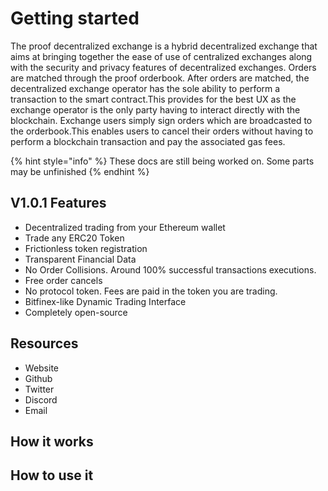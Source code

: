 # Getting started

The proof decentralized exchange is a hybrid decentralized exchange that aims at bringing together the ease of use of centralized exchanges along with the security and privacy features of decentralized exchanges. Orders are matched through the proof orderbook. After orders are matched, the decentralized exchange operator has the sole ability to perform a transaction to the smart contract.This provides for the best UX as the exchange operator is the only party having to interact directly with the blockchain. Exchange users simply sign orders which are broadcasted to the orderbook.This enables users to cancel their orders without having to perform a blockchain transaction and pay the associated gas fees.

{% hint style="info" %}
These docs are still being worked on. Some parts may be unfinished
{% endhint %}

## V1.0.1 Features

* Decentralized trading from your Ethereum wallet
* Trade any ERC20 Token
* Frictionless token registration
* Transparent Financial Data
* No Order Collisions. Around 100% successful transactions executions.
* Free order cancels 
* No protocol token. Fees are paid in the token you are trading. 
* Bitfinex-like Dynamic Trading Interface
* Completely open-source

## Resources

* Website
* Github
* Twitter
* Discord
* Email

## How it works 

## How to use it 




